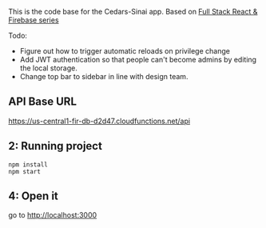 
This is the code base for the Cedars-Sinai app. Based on [Full Stack React & Firebase series](https://www.youtube.com/watch?v=RkBfu-W7tt0&list=PLMhAeHCz8S38ryyeMiBPPUnFAiWnoPvWP)
 
Todo:
 - Figure out how to trigger automatic reloads on privilege change
 - Add JWT authentication so that people can't become admins by editing the local storage.
 - Change top bar to sidebar in line with design team.
 
## API Base URL

https://us-central1-fir-db-d2d47.cloudfunctions.net/api

## 2: Running project

```
npm install
npm start
```

## 4: Open it

go to [http://localhost:3000](http://localhost:3000)
